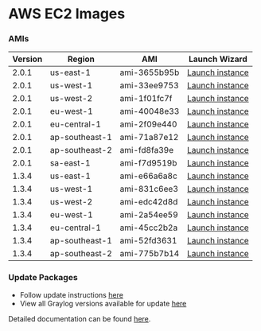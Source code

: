 AWS EC2 Images
==============

### AMIs

| Version | Region | AMI | Launch Wizard |
|---------|--------|-----|-------------|
| 2.0.1  | us-east-1 | ami-3655b95b | [Launch instance](https://console.aws.amazon.com/ec2/v2/home?region=us-east-1#LaunchInstanceWizard:ami=ami-3655b95b) |
| 2.0.1  | us-west-1 | ami-33ee9753 | [Launch instance](https://console.aws.amazon.com/ec2/v2/home?region=us-west-1#LaunchInstanceWizard:ami=ami-33ee9753) |
| 2.0.1  | us-west-2 | ami-1f01fc7f | [Launch instance](https://console.aws.amazon.com/ec2/v2/home?region=us-west-2#LaunchInstanceWizard:ami=ami-1f01fc7f) |
| 2.0.1  | eu-west-1 | ami-40048e33 | [Launch instance](https://console.aws.amazon.com/ec2/v2/home?region=eu-west-1#LaunchInstanceWizard:ami=ami-40048e33) |
| 2.0.1  | eu-central-1 | ami-2f09e440 | [Launch instance](https://console.aws.amazon.com/ec2/v2/home?region=eu-central-1#LaunchInstanceWizard:ami=ami-2f09e440) |
| 2.0.1  | ap-southeast-1 | ami-71a87e12 | [Launch instance](https://console.aws.amazon.com/ec2/v2/home?region=ap-southeast-1#LaunchInstanceWizard:ami=ami-71a87e12) |
| 2.0.1  | ap-southeast-2 | ami-fd8fa39e | [Launch instance](https://console.aws.amazon.com/ec2/v2/home?region=ap-southeast-2#LaunchInstanceWizard:ami=ami-fd8fa39e) |
| 2.0.1  | sa-east-1 | ami-f7d9519b | [Launch instance](https://console.aws.amazon.com/ec2/v2/home?region=ap-southeast-2#LaunchInstanceWizard:ami=ami-f7d9519b) |
| 1.3.4  | us-east-1 | ami-e66a6a8c | [Launch instance](https://console.aws.amazon.com/ec2/v2/home?region=us-east-1#LaunchInstanceWizard:ami=ami-e66a6a8c) |
| 1.3.4  | us-west-1 | ami-831c6ee3 | [Launch instance](https://console.aws.amazon.com/ec2/v2/home?region=us-west-1#LaunchInstanceWizard:ami=ami-831c6ee3) |
| 1.3.4  | us-west-2 | ami-edc42d8d | [Launch instance](https://console.aws.amazon.com/ec2/v2/home?region=us-west-2#LaunchInstanceWizard:ami=ami-edc42d8d) |
| 1.3.4  | eu-west-1 | ami-2a54ee59 | [Launch instance](https://console.aws.amazon.com/ec2/v2/home?region=eu-west-1#LaunchInstanceWizard:ami=ami-2a54ee59) |
| 1.3.4  | eu-central-1 | ami-45cc2b2a | [Launch instance](https://console.aws.amazon.com/ec2/v2/home?region=eu-central-1#LaunchInstanceWizard:ami=ami-45cc2b2a) |
| 1.3.4  | ap-southeast-1 | ami-52fd3631 | [Launch instance](https://console.aws.amazon.com/ec2/v2/home?region=ap-southeast-1#LaunchInstanceWizard:ami=ami-52fd3631) |
| 1.3.4  | ap-southeast-2 | ami-775b7b14 | [Launch instance](https://console.aws.amazon.com/ec2/v2/home?region=ap-southeast-2#LaunchInstanceWizard:ami=ami-775b7b14) |

### Update Packages

  * Follow update instructions [here](http://docs.graylog.org/en/1.2/pages/installation/graylog_ctl.html#upgrade-graylog)
  * View all Graylog versions available for update [here](https://packages.graylog2.org/appliances/ubuntu)

Detailed documentation can be found [here](http://docs.graylog.org/en/latest/pages/installation/aws.html).
